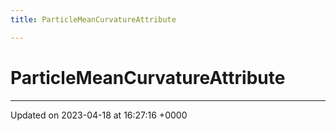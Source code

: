 ```yaml
---
title: ParticleMeanCurvatureAttribute

---
```


# ParticleMeanCurvatureAttribute





-------------------------------

Updated on 2023-04-18 at 16:27:16 +0000